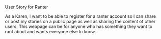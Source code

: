 User Story for Ranter

As a Karen, I want to be able to register for a ranter account so I can share or post my stories on a public page as well as sharing the content of other users. This webpage can be for anyone who has something they want to rant about and wants everyone else to know.  
